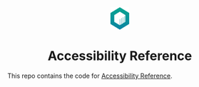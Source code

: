 <div align="center">
	<img src="./static/favicon.svg" height="50">
  <h1>Accessibility Reference</h1>
</div>

This repo contains the code for [Accessibility Reference](www.accessibilityreference.com/).
